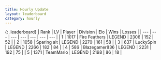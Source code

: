 ```yaml
---
title: Hourly Update
layout: leaderboard
category: hourly
---
```


{: .leaderboard}
| Rank | LV | Player | Division | Elo | Wins | Losses |
| --- | --- | --- | --- | --- | --- | --- |
| <span data-change="0">1</span> | 1017 | <span title="ID: 357425">Fire Feathers</span> | LEGEND | <span data-change="0">2306</span> | <span data-change="0">152</span> | <span data-change="0">52</span> |
| <span data-change="0">2</span> | 1058 | <span title="ID: 203132">Sparing alt</span> | LEGEND | <span data-change="0">2270</span> | <span data-change="0">161</span> | <span data-change="0">58</span> |
| <span data-change="0">3</span> | 637 | <span title="ID: 498412">LuckySpin</span> | LEGEND | <span data-change="0">2266</span> | <span data-change="0">182</span> | <span data-change="0">84</span> |
| <span data-change="0">4</span> | 586 | <span title="ID: 454722">Blazegamer836</span> | LEGEND | <span data-change="0">2231</span> | <span data-change="0">192</span> | <span data-change="0">75</span> |
| <span data-change="1">5</span> | 1371 | <span title="ID: 164871">TeamMario</span> | LEGEND | <span data-change="11">2198</span> | <span data-change="2">86</span> | <span data-change="0">18</span> |